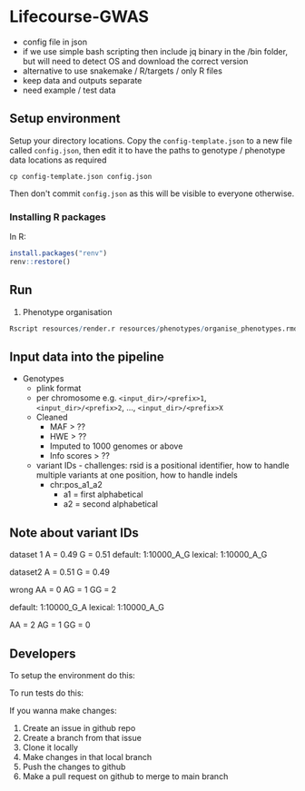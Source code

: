 # Lifecourse-GWAS

- config file in json
- if we use simple bash scripting then include jq binary in the /bin folder, but will need to detect OS and download the correct version
- alternative to use snakemake / R/targets / only R files
- keep data and outputs separate
- need example / test data


## Setup environment

Setup your directory locations. Copy the `config-template.json` to a new file called `config.json`, then edit it to have the paths to genotype / phenotype data locations as required

```
cp config-template.json config.json
```

Then don't commit `config.json` as this will be visible to everyone otherwise.

### Installing R packages

In R:

```r
install.packages("renv")
renv::restore()
```

## Run

1. Phenotype organisation

```r
Rscript resources/render.r resources/phenotypes/organise_phenotypes.rmd
```


## Input data into the pipeline

- Genotypes
    - plink format
    - per chromosome e.g. `<input_dir>/<prefix>1`, `<input_dir>/<prefix>2`, ..., `<input_dir>/<prefix>X`
    - Cleaned
        - MAF > ??
        - HWE > ??
        - Imputed to 1000 genomes or above
        - Info scores > ??
    - variant IDs - challenges: rsid is a positional identifier, how to handle multiple variants at one position, how to handle indels
        - chr:pos_a1_a2
            - a1 = first alphabetical
            - a2 = second alphabetical
    

## Note about variant IDs

dataset 1
A = 0.49
G = 0.51
default: 1:10000_A_G
lexical: 1:10000_A_G


dataset2
A = 0.51
G = 0.49


wrong
AA = 0
AG = 1
GG = 2

default: 1:10000_G_A
lexical: 1:10000_A_G

AA = 2
AG = 1
GG = 0



## Developers

To setup the environment do this:

To run tests do this:

If you wanna make changes:

1. Create an issue in github repo
2. Create a branch from that issue
3. Clone it locally
4. Make changes in that local branch
5. Push the changes to github
6. Make a pull request on github to merge to main branch

